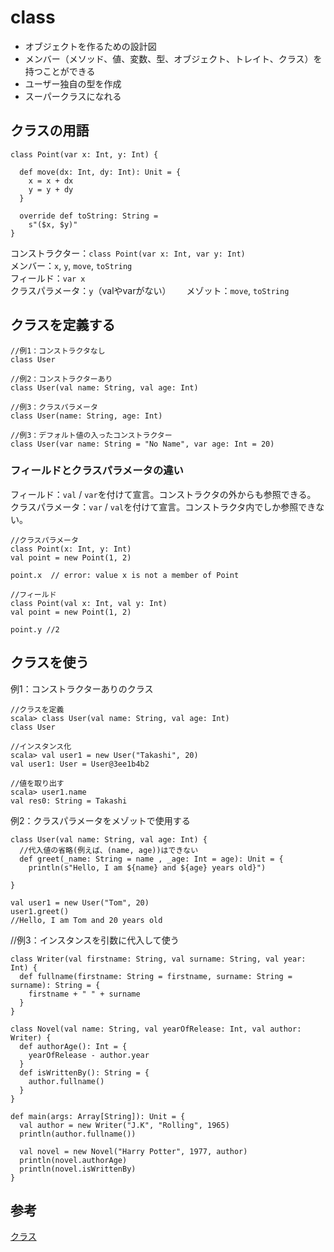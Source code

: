 # class
- オブジェクトを作るための設計図  
- メンバー（メソッド、値、変数、型、オブジェクト、トレイト、クラス）を持つことができる  
- ユーザー独自の型を作成
- スーパークラスになれる

## クラスの用語
```
class Point(var x: Int, y: Int) {

  def move(dx: Int, dy: Int): Unit = {
    x = x + dx
    y = y + dy
  }

  override def toString: String =
    s"($x, $y)"
}
```
コンストラクター：`class Point(var x: Int, var y: Int)`  
メンバー：`x`, `y`, `move`, `toString`  
フィールド：`var x`  
クラスパラメータ：`y`（valやvarがない）　　
メゾット：`move`, `toString`  


## クラスを定義する
```
//例1：コンストラクタなし
class User 

//例2：コンストラクターあり
class User(val name: String, val age: Int)

//例3：クラスパラメータ
class User(name: String, age: Int)

//例3：デフォルト値の入ったコンストラクター
class User(var name: String = "No Name", var age: Int = 20)
```

### フィールドとクラスパラメータの違い
フィールド：`val` / `var`を付けて宣言。コンストラクタの外からも参照できる。  
クラスパラメータ：`var` / `val`を付けて宣言。コンストラクタ内でしか参照できない。  

```
//クラスパラメータ
class Point(x: Int, y: Int)
val point = new Point(1, 2)

point.x  // error: value x is not a member of Point
```
```
//フィールド
class Point(val x: Int, val y: Int)
val point = new Point(1, 2)

point.y //2
```

## クラスを使う
例1：コンストラクターありのクラス
```
//クラスを定義
scala> class User(val name: String, val age: Int)
class User

//インスタンス化
scala> val user1 = new User("Takashi", 20)
val user1: User = User@3ee1b4b2

//値を取り出す
scala> user1.name
val res0: String = Takashi
```

例2：クラスパラメータをメゾットで使用する
```
class User(val name: String, val age: Int) {
  //代入値の省略(例えば、(name, age))はできない
  def greet(_name: String = name , _age: Int = age): Unit = {
    println(s"Hello, I am ${name} and ${age} years old}")

}

val user1 = new User("Tom", 20)
user1.greet()
//Hello, I am Tom and 20 years old
```

//例3：インスタンスを引数に代入して使う
```
class Writer(val firstname: String, val surname: String, val year: Int) {
  def fullname(firstname: String = firstname, surname: String = surname): String = {
    firstname + " " + surname
  }
}

class Novel(val name: String, val yearOfRelease: Int, val author: Writer) {
  def authorAge(): Int = {
    yearOfRelease - author.year
  }
  def isWrittenBy(): String = {
    author.fullname()
  }
}

def main(args: Array[String]): Unit = {
  val author = new Writer("J.K", "Rolling", 1965)
  println(author.fullname())

  val novel = new Novel("Harry Potter", 1977, author)
  println(novel.authorAge)
  println(novel.isWrittenBy)
}
```



## 参考
[クラス](https://docs.scala-lang.org/ja/tour/classes.html)
